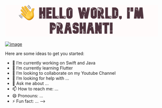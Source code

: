 ![Optional Text](/githubImg.png)

<!--<h3 align="center">
![image](https://user-images.githubusercontent.com/6764957/87082196-3418a980-c25d-11ea-9987-0d9787d54100.png)
</h3> -->

[![image](https://user-images.githubusercontent.com/6764957/87082196-3418a980-c25d-11ea-9987-0d9787d54100.png)](https://github.com/PrashantGaikwad-iOS?tab=repositories)

Here are some ideas to get you started:

- 🔭 I’m currently working on Swift and Java
- 🌱 I’m currently learning Flutter
- 👯 I’m looking to collaborate on my Youtube Channel
- 🤔 I’m looking for help with ...
- 💬 Ask me about ...
- 📫 How to reach me: ...
- 😄 Pronouns: ...
- ⚡ Fun fact: ...
-->
